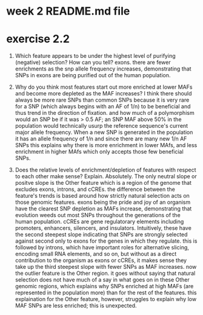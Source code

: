 # week 2 README.md file 

# exercise 2.2

1. Which feature appears to be under the highest level of purifying (negative) selection? How can you tell? 
exons. there are fewer enrichments as the snp allele frequency increases, demonstrating that SNPs in exons are being purified out of the human population.

2. Why do you think most features start out more enriched at lower MAFs and become more depleted as the MAF increases? 
I think there should always be more rare SNPs than common SNPs because it is very rare for a SNP (which always begins with an AF of 1/n) to be beneficial and thus trend in the direction of fixation. and how much of a polymorphism would an SNP be if it was > 0.5 AF; an SNP MAF above 50% in the population would technically usurp the reference sequence's current major allele frequency. When a new SNP is generated in the population it has an allele frequency of 1/n and since there are many new 1/n AF SNPs this explains why there is more enrichment in lower MAfs, and less enrichment in higher MAfs which only accepts those few beneficial SNPs.

3. Does the relative levels of enrichment/depletion of features with respect to each other make sense? Explain.
Absolutely. The only neutral slope or positve slope is the Other feature which is a region of the genome that excludes exons, introns, and cCREs. the difference between the feature's trends is based around how strictly natural selection acts on those genomic features. exons being the pride and joy of an organism have the clearest SNP depletion as MAFs increase, demonstrating that evolution weeds out most SNPs throughout the generations of the human population. cCREs are gene regulatorary elements including promoters, enhancers, silencers, and insulators. Intuitively, these have the second steepest slope indicating that SNPs are strongly selected against second only to exons for the genes in which they regulate. this is followed by introns, which have important roles for alternative slicing, encoding small RNA elements, and so on, but without as a direct contribution to the organism as exons or cCREs, it makes sense they take up the third steepest slope with fewer SNPs as MAF increases. now the outlier feature is the Other region. it goes without saying that natural selection does not have much of a say in what goes on in these Other genomic regions, which explains why SNPs enriched at high MAFs (are represented in the population more) than for the rest of the features. this explaination for the Other feature, however, struggles to explain why low MAF SNPs are less enriched; this is unexpected. 
